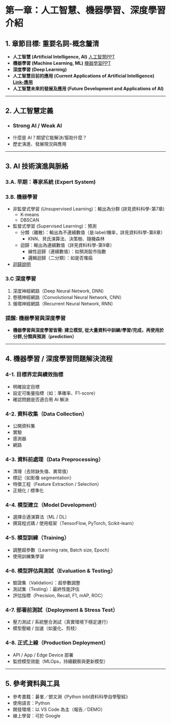 # 第一章：人工智慧、機器學習、深度學習介紹

## 1. 章節目標: 重要名詞-概念釐清

- **人工智慧 (Artificial Intelligence, AI)**  [人工智慧PPT](AI-PPT/1.人工智慧概論.ppt)
- **機器學習 (Machine Learning, ML)**   [機器學習PPT](AI-PPT/2.機器學習.pptx)
- **深度學習 (Deep Learning)**
- **人工智慧目前的應用 (Current Applications of Artificial Intelligence)  [Link-應用](https://chatgpt.com/c/68ae9914-fc44-832b-96df-8afe8873d26b)**
- **人工智慧未來的發展及應用 (Future Development and Applications of AI)**

---

## 2. 人工智慧定義

- ### Strong AI / Weak AI
- 什麼是 AI？期望它能解決/幫助什麼？
- 歷史演進、發展現況與應用

---

## 3. AI 技術演進與脈絡

### 3.A. **早期：專家系統 (Expert System)**

### 3.B. **機器學習**

- 非監督式學習 (Unsupervised Learning)：輸出為分群 (詳見資料科學-第7章)
  - K-means
  - DBSCAN
- 監督式學習 (Supervised Learning)：預測
  - 分類（離散）：輸出為不連續數值（是:label/機率，詳見資料科學-第8章）
    - KNN、貝氏演算法、決策樹、隨機森林
  - 迴歸：輸出為連續數值（詳見資料科學-第9章）
    - 線性迴歸（連續數值）：如預測股市指數
    - 邏輯迴歸（二分類）：如是否罹癌
- [迴歸說明](https://chatgpt.com/c/68aea298-c22c-8324-8a5d-17008aa97bca)

### 3.C **深度學習**

1. 深度神經網路（Deep Neural Network, DNN）
2. 卷積神經網路（Convolutional Neural Network, CNN）
3. 循環神經網路（Recurrent Neural Network, RNN）

### 提醒: 機器學習與深度學習

- **機器學習與深度學習皆需: 建立模型, 從大量資料中訓練/學習/完成，再使用於分群,分類與預測（prediction）**

---


## 4. 機器學習 / 深度學習問題解決流程

### 4-1. 目標界定與績效指標
- 明確設定目標
- 設定可衡量指標（如：準確率、F1-score）
- 確認問題是否適合用 AI 解決

### 4-2. 資料收集（Data Collection）
- 公開資料集
- 實驗
- 感測器
- 網路

### 4-3. 資料前處理（Data Preprocessing）
- 清理（去除缺失值、異常值）
- 標記（如影像 segmentation）
- 特徵工程（Feature Extraction / Selection）
- 正規化 / 標準化

### 4-4. 模型建立（Model Development）
- 選擇合適演算法（ML / DL）
- 撰寫程式碼 / 使用框架（TensorFlow, PyTorch, Scikit-learn）

### 4-5. 模型訓練（Training）
- 調整超參數（Learning rate, Batch size, Epoch）
- 使用訓練集學習

### 4-6. 模型評估與測試（Evaluation & Testing）
- 驗證集（Validation）：超參數調整
- 測試集（Testing）：最終性能評估
- 評估指標（Precision, Recall, F1, mAP, ROC）

### 4-7. 部署前測試（Deployment & Stress Test）
- 壓力測試 / 系統整合測試（真實環境下穩定運行）
- 模型壓縮 / 加速（如量化、剪枝）

### 4-8. 正式上線（Production Deployment）
- API / App / Edge Device 部署
- 監控模型效能（MLOps，持續觀察與更新模型）


---

## 5. 參考資料與工具

- 參考書籍：碁峯／鄧文淵《Python bibl資料科學自學聖經》
- 使用語言：Python
- 開發環境：以 VS Code 為主（報告／DEMO）
- 線上學習：可於 Google

